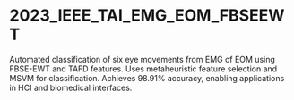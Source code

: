 # 2023_IEEE_TAI_EMG_EOM_FBSEEWT
Automated classification of six eye movements from EMG of EOM using FBSE-EWT and TAFD features. Uses metaheuristic feature selection and MSVM for classification. Achieves 98.91% accuracy, enabling applications in HCI and biomedical interfaces.
